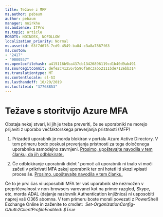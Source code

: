 ```yaml
---
title: Težave z MFP
ms.author: pebaum
author: pebaum
manager: mnirkhe
ms.audience: ITPro
ms.topic: article
ROBOTS: NOINDEX, NOFOLLOW
localization_priority: Normal
ms.assetid: 63f7d676-7cd9-4549-ba84-c3a8a7867f63
ms.custom:
- "2417"
- "9000557"
ms.openlocfilehash: a415116b9ba437cb13426896119cd1b40d9ab491
ms.sourcegitcommit: defe2c412567b596fa8c3ab52111bde712ebb314
ms.translationtype: MT
ms.contentlocale: sl-SI
ms.lasthandoff: 10/29/2019
ms.locfileid: "37768853"
---
```

# <a name="issues-with-azure-mfa"></a>Težave s storitvijo Azure MFA
Obstaja nekaj stvari, ki jih je treba preveriti, če se uporabniki ne morejo prijaviti z uporabo večfaktorskega preverjanja pristnosti (MFP)

1. Prizadeti uporabnik je morda blokiran v portalu Azure Active Directory. V tem primeru bodo poskusi preverjanja pristnosti za tega določenega uporabnika samodejno zavrnjeni. [Prosimo, upoštevajte navodila v tem članku, da jih odblokirate.](https://docs.microsoft.com/azure/active-directory/authentication/howto-mfa-mfasettings#block-and-unblock-users)

2. Če odblokiranje uporabnik didnt ' pomoč ali uporabnik ni tnalo vi moči začeti v prikrivati MFA zakaj uporabnik ter oni hoteti iti skozi vpisati proces še. [Prosimo, upoštevajte navodila v tem članku.](https://docs.microsoft.com/azure/active-directory/authentication/howto-mfa-userdevicesettings#require-users-to-provide-contact-methods-again)

Če to je prvi čas vi usposobiti MFA ter vaš uporabnik ste nezmožen v prepričevalnost v non-browsers varovanci kot na primer razgled, Skype, etc, morda ADAL (dejanje naslovnik Authentication knjižnica) ni usposobiti naprej vaš O365 abomna. V tem primeru boste morali povezati z PowerShell Exchange Online in zaženite to cmdlet:  *Set-OrganizationConfig-OAuth2ClientProfileEnabled: $True*